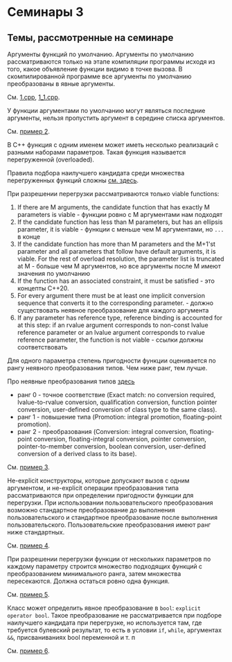 # Семинары 3

## Темы, рассмотренные на семинаре

Аргументы функций по умолчанию. Аргументы по умолчанию рассматриваются
только на этапе компиляции программы исходя из того, какое объявление
функции видимо в точке вызова. В скомпилированной программе все аргументы
по умолчанию преобразованы в явные аргументы.

См. [1.cpp](1.cpp), [1_1.cpp](1_1.cpp).

У функции аргументами по умолчанию могут являться последние аргументы,
нельзя пропустить аргумент в середине списка аргументов.

См. [пример 2](2.cpp).

В С++ функция с одним именем может иметь несколько реализаций
с разными наборами параметров. Такая функция называется перегруженной
(overloaded).

Правила подбора наилучшего кандидата среди множества перегруженных функций
сложны [см. здесь](https://en.cppreference.com/w/cpp/language/overload_resolution).

При разрешении перегрузки рассматриваются только viable functions:
1) If there are M arguments, the candidate function that has exactly M parameters is viable - функции ровно с M аргументами нам подходят
2) If the candidate function has less than M parameters, but has an ellipsis parameter, it is viable - функции с меньше чем M аргументами, но `...` в конце
3) If the candidate function has more than M parameters and the M+1'st parameter and all parameters that follow have default arguments, it is viable. For the rest of overload resolution, the parameter list is truncated at M - больше чем M аргументов, но все аргументы после M имеют значения по умолчанию
4) If the function has an associated constraint, it must be satisfied - это концепты C++20.
5) For every argument there must be at least one implicit conversion sequence that converts it to the corresponding parameter. - должно существовать неявное преобразование для каждого аргумента
6) If any parameter has reference type, reference binding is accounted for at this step: if an rvalue argument corresponds to non-const lvalue reference parameter or an lvalue argument corresponds to rvalue reference parameter, the function is not viable - ссылки должны соответствовать

Для одного параметра степень пригодности функции оценивается по
рангу неявного преобразования типов. Чем ниже ранг, тем лучше.

Про неявные преобразования типов [здесь](https://en.cppreference.com/w/cpp/language/implicit_conversion)

* ранг 0 - точное соответствие (Exact match: no conversion required, lvalue-to-rvalue conversion, qualification conversion, function pointer conversion, user-defined conversion of class type to the same class).
* ранг 1 - повышение типа (Promotion: integral promotion, floating-point promotion).
* ранг 2 - преобразования (Conversion: integral conversion, floating-point conversion, floating-integral conversion, pointer conversion, pointer-to-member conversion, boolean conversion, user-defined conversion of a derived class to its base).

См. [пример 3](3.cpp).

Не-explicit конструкторы, которые допускают вызов с одним аргументом,
и не-explicit операции преобразования типа рассматриваются
при определении пригодности функции для перегрузки.
При использовании пользовательского преобразования возможно
стандартное преобразование до выполнения пользовательского
и стандартное преобразование после выполнения пользовательского.
Пользовательские преобразования имеют ранг ниже стандартных.

См. [пример 4](4.cpp).

При разрешении перегрузки функции от нескольких параметров
по каждому параметру строится множество подходящих функций
с преобразованием минимального ранга, затем множества пересекаются.
Должна остаться ровно одна функция.

См. [пример 5](5.cpp).

Класс может определить явное преобразование в `bool`: `explicit operator bool`.
Такое преобразование не рассматривается при подборе наилучшего
кандидата при перегрузке, но используется там, где требуется булевский
результат, то есть в условии `if`, `while`, аргументах `&&`, присваниваниях
bool переменной и т. п

См. [пример 6](6.cpp).
